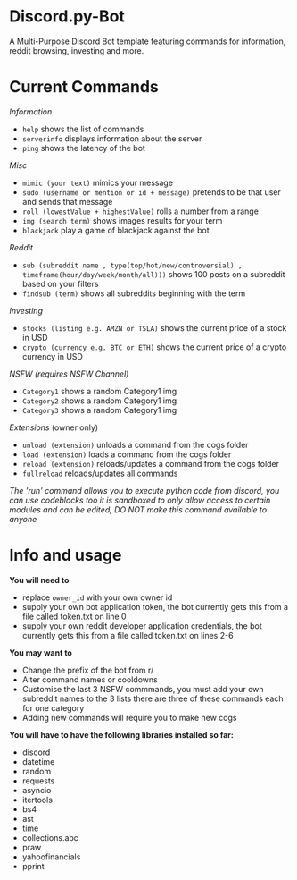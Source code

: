 # Discord.py-Bot
A Multi-Purpose  Discord Bot template featuring commands for information, reddit browsing, investing and more.

# Current Commands
*Information*
- `help` shows the list of commands
- `serverinfo` displays information about the server
- `ping` shows the latency of the bot

*Misc*
- `mimic (your text)` mimics your message
- `sudo (username or mention or id + message)` pretends to be that user and sends that message
- `roll (lowestValue + highestValue)` rolls a number from a range
- `img (search term)` shows images results for your term
- `blackjack` play a game of blackjack against the bot

*Reddit*
- `sub (subreddit name , type(top/hot/new/controversial) , timeframe(hour/day/week/month/all)))` 
 shows 100 posts on a subreddit based on your filters
- `findsub (term)` shows all subreddits beginning with the term

*Investing*
- `stocks (listing e.g. AMZN or TSLA)` shows the current price of a stock in USD
- `crypto (currency e.g. BTC or ETH)` shows the current price of a crypto currency in USD

*NSFW (requires NSFW Channel)*
- `Category1` shows a random Category1 img
- `Category2` shows a random Category1 img
- `Category3` shows a random Category1 img

*Extensions* (owner only)
- `unload (extension)` unloads a command from the cogs folder
- `load (extension)` loads a command from the cogs folder
- `reload (extension)` reloads/updates a command from the cogs folder
- `fullreload` reloads/updates all commands

*The 'run' command allows you to execute python code from discord, you can use codeblocks too*
*it is sandboxed to only allow access to certain modules and can be edited, DO NOT make this command available to anyone*

# Info and usage
**You will need to**
- replace `owner_id` with your own owner id
- supply your own bot application token, the bot currently gets this from a file called token.txt on line 0
- supply your own reddit developer application credentials, the bot currently gets this from a file called token.txt on lines 2-6

**You may want to**
- Change the prefix of the bot from r/
- Alter command names or cooldowns
- Customise the last 3 NSFW commmands, you must add your own subreddit names to the 3 lists
  there are three of these commands each for one category
- Adding new commands will require you to make new cogs

**You will have to have the following libraries installed so far:**
- discord
- datetime 
- random
- requests
- asyncio
- itertools
- bs4 
- ast
- time
- collections.abc
- praw
- yahoofinancials 
- pprint 

